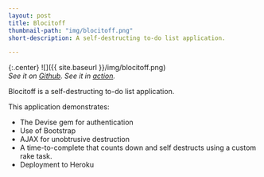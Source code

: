 ```yaml
---
layout: post
title: Blocitoff
thumbnail-path: "img/blocitoff.png"
short-description: A self-destructing to-do list application.

---
```


{:.center}
![]({{ site.baseurl }}/img/blocitoff.png)<br>
*See it on [Github](https://github.com/hcbviolet/blocitoff). See it in [action](http://shrouded-castle-54111.herokuapp.com/).*

Blocitoff is a self-destructing to-do list application.

This application demonstrates:

- The Devise gem for authentication
- Use of Bootstrap
- AJAX for unobtrusive destruction
- A time-to-complete that counts down and self destructs using a custom rake task.
- Deployment to Heroku

